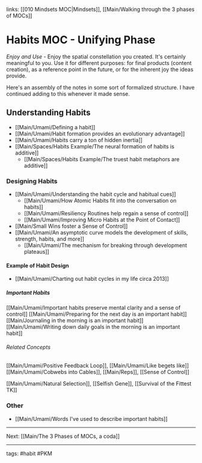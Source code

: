 links: [[010 Mindsets MOC|Mindsets]], [[Main/Walking through the 3 phases of MOCs]]

# Habits MOC - Unifying Phase
*Enjoy and Use* - Enjoy the spatial constellation you created. It's certainly meaningful to you. Use it for different purposes: for final products (content creation), as a reference point in the future, or for the inherent joy the ideas provide.
 
 Here's an assembly of the notes in some sort of formalized structure. I have continued adding to this whenever it made sense.

## Understanding Habits
- [[Main/Umami/Defining a habit]]
- [[Main/Umami/Habit formation provides an evolutionary advantage]]
- [[Main/Umami/Habits carry a ton of hidden inertia]]
- [[Main/Spaces/Habits Example/The neural formation of habits is additive]]
	- [[Main/Spaces/Habits Example/The truest habit metaphors are additive]]

### Designing Habits
- [[Main/Umami/Understanding the habit cycle and habitual cues]]
	- [[Main/Umami/How Atomic Habits fit into the conversation on habits]]
	- [[Main/Umami/Resiliency Routines help regain a sense of control]]
	- [[Main/Umami/Improving Micro Habits at the Point of Contact]]
- [[Main/Small Wins foster a Sense of Control]]
- [[Main/Umami/An asymptotic curve models the development of skills, strength, habits, and more]]
	- [[Main/Umami/The mechanism for breaking through development plateaus]]

#### Example of Habit Design
- [[Main/Umami/Charting out habit cycles in my life circa 2013]]

##### Important Habits
[[Main/Umami/Important habits preserve mental clarity and a sense of control]]
[[Main/Umami/Preparing for the next day is an important habit]]
[[Main/Journaling in the morning is an important habit]]
[[Main/Umami/Writing down daily goals in the morning is an important habit]]

###### Related Concepts
[[Main/Umami/Positive Feedback Loop]], [[Main/Umami/Like begets like]]
[[Main/Umami/Cobwebs into Cables]], [[Main/Reps]], [[Sense of Control]]

[[Main/Umami/Natural Selection]], [[Selfish Gene]], [[Survival of the Fittest TK]]

### Other
 - [[Main/Umami/Words I've used to describe important habits]]

---
Next: [[Main/The 3 Phases of MOCs, a coda]]

---
tags: #habit #PKM